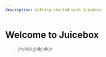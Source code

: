 ```yaml
---
description: Getting started with Juicebox
---
```


# Welcome to Juicebox

> ;lh;lhjlk;jhlkjhlkjh



